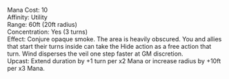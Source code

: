 Mana Cost: 10  
Affinity: Utility  
Range: 60ft (20ft radius)  
Concentration: Yes (3 turns)  
Effect: Conjure opaque smoke. The area is heavily obscured. You and allies that start their turns inside can take the Hide action as a free action that turn. Wind disperses the veil one step faster at GM discretion.  
Upcast: Extend duration by +1 turn per x2 Mana or increase radius by +10ft per x3 Mana.